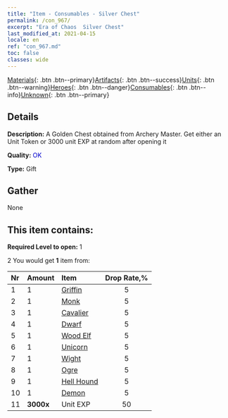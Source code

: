 ```yaml
---
title: "Item - Consumables - Silver Chest"
permalink: /con_967/
excerpt: "Era of Chaos  Silver Chest"
last_modified_at: 2021-04-15
locale: en
ref: "con_967.md"
toc: false
classes: wide
---
```

 [Materials](/Items/){: .btn .btn--primary}[Artifacts](/Items/Artifacts/){: .btn .btn--success}[Units](/Items/Units/){: .btn .btn--warning}[Heroes](/Items/Heroes/){: .btn .btn--danger}[Consumables](/Items/Consumables/){: .btn .btn--info}[Unknown](/Items/Unknown/){: .btn .btn--primary}

## Details
 **Description:** A Golden Chest obtained from Archery Master. Get either an Unit Token or 3000 unit EXP at random after opening it

 **Quality:** <span style="color: #0000CD">OK</span>

 **Type:** Gift

## Gather

  None

## This item contains:

 **Required Level to open:** 1

 2 You would get **1** item  from:

  | Nr | Amount |     Item    | Drop Rate,% |
  |:---|:-------|:------------|:---------:|
  | 1 | 1 | [Griffin](/Items/unt_192/) | 5 | 
  | 2 | 1 | [Monk](/Items/unt_194/) | 5 | 
  | 3 | 1 | [Cavalier ](/Items/unt_195/) | 5 | 
  | 4 | 1 | [Dwarf](/Items/unt_200/) | 5 | 
  | 5 | 1 | [Wood Elf](/Items/unt_201/) | 5 | 
  | 6 | 1 | [Unicorn](/Items/unt_204/) | 5 | 
  | 7 | 1 | [Wight](/Items/unt_210/) | 5 | 
  | 8 | 1 | [Ogre](/Items/unt_220/) | 5 | 
  | 9 | 1 | [Hell Hound](/Items/unt_228/) | 5 | 
  | 10 | 1 | [Demon](/Items/unt_229/) | 5 | 
  | 11 |  **3000x** | Unit EXP | 50 | 
